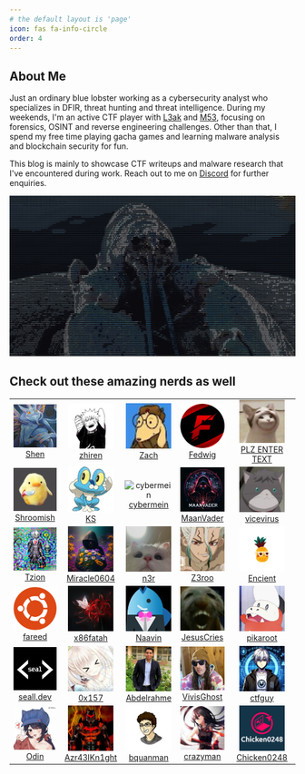 ```yaml
---
# the default layout is 'page'
icon: fas fa-info-circle
order: 4
---
```


## About Me
Just an ordinary blue lobster working as a cybersecurity analyst who specializes in DFIR, threat hunting and threat intelligence. During my weekends, I'm an active CTF player with [L3ak](https://ctftime.org/team/220336/) and [M53](https://ctftime.org/team/211971), focusing on forensics, OSINT and reverse engineering challenges. Other than that, I spend my free time playing gacha games and learning malware analysis and blockchain security for fun.

This blog is mainly to showcase CTF writeups and malware research that I've encountered during work. Reach out to me on [Discord](https://discord.com/users/249479519331811330) for further enquiries.

![ascii-art](/assets/img/ascii-art.png)

## Check out these amazing nerds as well
<div align="left">
  <table>
    <tr>
      <td align="center">
        <img src="/assets/img/friends/shen.png" alt="Shen" width="80"><br>
        <a href="https://chuajianshen.github.io/">Shen</a>
      </td>
      <td align="center">
        <img src="/assets/img/friends/zhiren.jpg" alt="zhiren" width="80"><br>
        <a href="https://zh1ren.github.io/">zhiren</a>
      </td>
      <td align="center">
        <img src="/assets/img/friends/zach.jpg" alt="zach" width="80"><br>
        <a href="https://zach-wong.gitbook.io/easy-reads">Zach</a>
      </td>
      <td align="center">
        <img src="/assets/img/friends/fedwig.png" alt="fedwig" width="80"><br>
        <a href="https://fedwig-blog.pages.dev/">Fedwig</a>
      </td>
      <td align="center">
        <img src="/assets/img/friends/plzentertext.jpg" alt="plzentertext" width="80"><br>
        <a href="https://cybersec-blog-plzentertext.vercel.app/">PLZ ENTER TEXT</a>
      </td>
    </tr>
    <tr>
      <td align="center">
        <img src="/assets/img/friends/shroomish.jpg" alt="shroomish" width="80"><br>
        <a href="https://w0rmhol3.netlify.app/">Shroomish</a>
      </td>
      <td align="center">
        <img src="/assets/img/friends/callmeks.png" alt="callmeks" width="80"><br>
        <a href="https://callmeks.github.io/">KS</a>
      </td>
      <td align="center">
        <img src="/assets/img/friends/cybermein.png" alt="cybermein" width="80"><br>
        <a href="https://danisy-eisyraf-portfolio.super.site/">cybermein</a>
      </td>
      <td align="center">
        <img src="/assets/img/friends/maanvader.jpg" alt="maanvader" width="80"><br>
        <a href="https://medium.com/@MaanVader">MaanVader</a>
      </td>
      <td align="center">
        <img src="/assets/img/friends/vicevirus.jpg" alt="vicevirus" width="80"><br>
        <a href="https://vicevirus.github.io/">vicevirus</a>
      </td>
    </tr>
    <tr>
      <td align="center">
        <img src="/assets/img/friends/tzion.jpg" alt="tzion" width="80"><br>
        <a href="https://tzion0.github.io/">Tzion</a>
      </td>
      <td align="center">
        <img src="/assets/img/friends/miracle.png" alt="miracle" width="80"><br>
        <a href="https://miracle0604.vercel.app/">Miracle0604</a>
      </td>
      <td align="center">
        <img src="/assets/img/friends/n3r.png" alt="n3r" width="80"><br>
        <a href="https://n3rr.xyz/">n3r</a>
      </td>
      <td align="center">
        <img src="/assets/img/friends/z3ro.jpg" alt="z3ro" width="80"><br>
        <a href="https://oneonlyzero.github.io/">Z3roo</a>
      </td>
      <td align="center">
        <img src="/assets/img/friends/encient.jpg" alt="encient" width="80"><br>
        <a href="https://encient.github.io/">Encient</a>
      </td>
    </tr>
    <tr>
      <td align="center">
        <img src="/assets/img/friends/fareed.png" alt="fareed" width="80"><br>
        <a href="https://fareedfauzi.github.io/">fareed</a>
      </td>
      <td align="center">
        <img src="/assets/img/friends/fatah.jpg" alt="fatah" width="80"><br>
        <a href="https://www.x86fatah.com/">x86fatah</a>
      </td>
      <td align="center">
        <img src="/assets/img/friends/naavin.jpg" alt="naavin" width="80"><br>
        <a href="https://b1te.my/">Naavin</a>
      </td>
      <td align="center">
        <img src="/assets/img/friends/jesuscries.png" alt="jesuscries" width="80"><br>
        <a href="https://jesuscries.gitbook.io/">JesusCries</a>
      </td>
      <td align="center">
        <img src="/assets/img/friends/pikaroot.jpg" alt="pikaroot" width="80"><br>
        <a href="https://pikaroot.github.io/">pikaroot</a>
      </td>
    </tr>
    <tr>
      <td align="center">
        <img src="/assets/img/friends/seall.png" alt="seall" width="80"><br>
        <a href="https://seall.dev/">seall.dev</a>
      </td>
      <td align="center">
        <img src="/assets/img/friends/0x157.jpg" alt="0x157" width="80"><br>
        <a href="https://iloveforensics.com/">0x157</a>
      </td>
      <td align="center">
        <img src="/assets/img/friends/abdel.jpg" alt="abdel" width="80"><br>
        <a href="https://abdelrahme.github.io/">Abdelrahme</a>
      </td>
      <td align="center">
        <img src="/assets/img/friends/vivighost.png" alt="vivighost" width="80"><br>
        <a href="https://github.com/dbissell6">VivisGhost</a>
      </td>
      <td align="center">
        <img src="/assets/img/friends/ctfguy.jpg" alt="ctfguy" width="80"><br>
        <a href="https://ctfguy.github.io/">ctfguy</a>
      </td>
      <tr>
      <td align="center">
        <img src="/assets/img/friends/odin.jpg" alt="odin" width="80"><br>
        <a href="https://odintheprotector.github.io/">Odin</a>
      </td>
      <td align="center">
        <img src="/assets/img/friends/Azr43lKn1ght.png" alt="Azr43lKn1ght" width="80"><br>
        <a href="https://azr43lkn1ght.github.io/">Azr43lKn1ght</a>
      </td>
      <td align="center">
        <img src="/assets/img/friends/bquanman.png" alt="bquanman" width="80"><br>
        <a href="https://github.com/bquanman">bquanman</a>
      </td>
      <td align="center">
        <img src="/assets/img/friends/crazyman.jpg" alt="crazyman" width="80"><br>
        <a href="https://crazymanarmy.github.io/">crazyman</a>
      </td>
      <td align="center">
        <img src="/assets/img/friends/chicken.png" alt="chicken" width="80"><br>
        <a href="https://medium.com/@chaoskist">Chicken0248</a>
      </td>
    </tr>
  </table>
</div>
